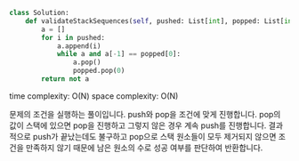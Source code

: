 ```python
class Solution:
    def validateStackSequences(self, pushed: List[int], popped: List[int]) -> bool:
        a = []
        for i in pushed:
            a.append(i)
            while a and a[-1] == popped[0]:
                a.pop()
                popped.pop(0)
        return not a
```

time complexity: O(N)
space complexity: O(N)

문제의 조건을 실행하는 풀이입니다.
push와 pop을 조건에 맞게 진행합니다. pop의 값이 스택에 있으면 pop을 진행하고 그렇지 않은 경우 계속 push를 진행합니다.
결과적으로 push가 끝났는데도 불구하고 pop으로 스택 원소들이 모두 제거되지 않으면 조건을 만족하지 않기 때문에
남은 원소의 수로 성공 여부를 판단하여 반환합니다.